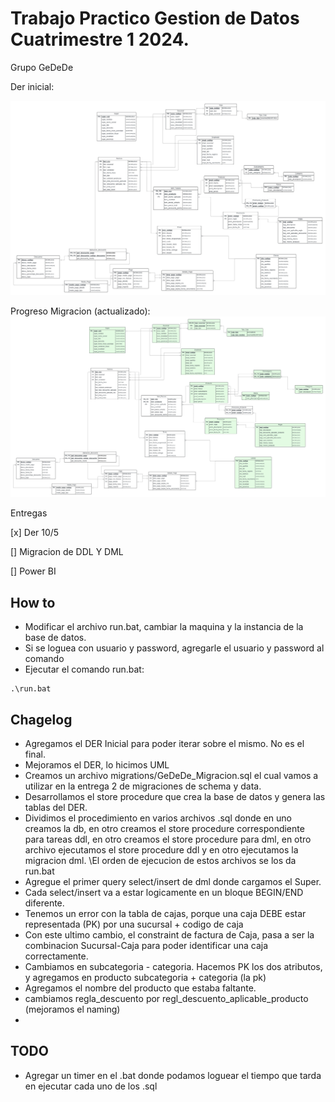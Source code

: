# Trabajo Practico Gestion de Datos Cuatrimestre 1 2024.

Grupo GeDeDe

Der inicial:

![Der inicial](DER_2024C1.jpeg)



Progreso Migracion (actualizado):
![Der actual](DER_2024C1_actualizado.jpeg)

Entregas

[x] Der 10/5

[]  Migracion de DDL Y DML

[] Power BI

## How to

- Modificar el archivo run.bat, cambiar la maquina y la instancia de la base de datos.
- Si se loguea con usuario y password, agregarle el usuario y password al comando
- Ejecutar el comando run.bat:

```
.\run.bat
```


## Chagelog

- Agregamos el DER Inicial para poder iterar sobre el mismo. No es el final. 
- Mejoramos el DER, lo hicimos UML
- Creamos un archivo migrations/GeDeDe_Migracion.sql el cual vamos a utilizar en la entrega 2 de migraciones de schema y data.
- Desarrollamos el store procedure que crea la base de datos y genera las tablas del DER.
- Dividimos el procedimiento en varios archivos .sql donde en uno creamos la db, en otro creamos el store procedure correspondiente para tareas ddl, en otro creamos el store procedure para dml, en otro archivo ejecutamos el store procedure ddl y en otro ejecutamos la migracion dml. \El orden de ejecucion de estos archivos se los da run.bat
- Agregue el primer query select/insert de dml donde cargamos el Super.
- Cada select/insert va a estar logicamente en un bloque BEGIN/END diferente.
- Tenemos un error con la tabla de cajas, porque una caja DEBE estar representada (PK) por una sucursal + codigo de caja
- Con este ultimo cambio, el constraint de factura de Caja, pasa a ser la combinacion Sucursal-Caja para poder identificar una caja correctamente.
- Cambiamos en subcategoria - categoria. Hacemos PK los dos atributos, y agregamos en producto subcategoria + categoria (la pk)
- Agregamos el nombre del producto que estaba faltante.
- cambiamos regla_descuento por regl_descuento_aplicable_producto (mejoramos el naming)
- 
## TODO

- Agregar un timer en el .bat donde podamos loguear el tiempo que tarda en ejecutar cada uno de los .sql